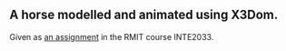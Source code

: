 ## A horse modelled and animated using X3Dom.  

Given as [an assignment](http://goanna.cs.rmit.edu.au/~gl/teaching/web3d/ass1/index.html) in the RMIT course INTE2033.
